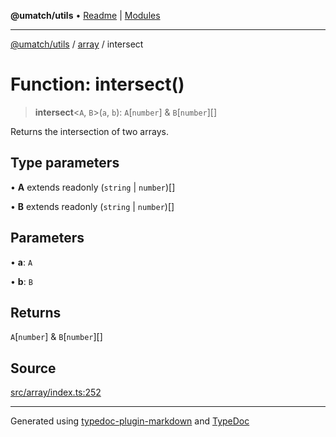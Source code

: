 **@umatch/utils** • [Readme](../../index.md) \| [Modules](../../modules.md)

***

[@umatch/utils](../../modules.md) / [array](../index.md) / intersect

# Function: intersect()

> **intersect**\<`A`, `B`\>(`a`, `b`): `A`\[`number`\] & `B`\[`number`\][]

Returns the intersection of two arrays.

## Type parameters

• **A** extends readonly (`string` \| `number`)[]

• **B** extends readonly (`string` \| `number`)[]

## Parameters

• **a**: `A`

• **b**: `B`

## Returns

`A`\[`number`\] & `B`\[`number`\][]

## Source

[src/array/index.ts:252](https://github.com/umatch-oficial/utils/blob/0b3210d/src/array/index.ts#L252)

***

Generated using [typedoc-plugin-markdown](https://www.npmjs.com/package/typedoc-plugin-markdown) and [TypeDoc](https://typedoc.org/)
